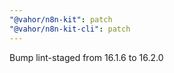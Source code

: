 ```yaml
---
"@vahor/n8n-kit": patch
"@vahor/n8n-kit-cli": patch
---
```


Bump lint-staged from 16.1.6 to 16.2.0
